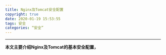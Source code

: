 ```yaml
---
title: Nginx及Tomcat安全配置
copyright: true
date: 2020-01-19 15:53:55
tags: 安全
categories: “安全”
---
```


------ 
**本文主要介绍Nginx及Tomcat的基本安全配置，**